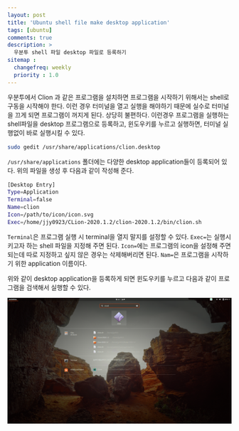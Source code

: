 ```yaml
---
layout: post
title: 'Ubuntu shell file make desktop application'
tags: [ubuntu]
comments: true
description: >
  우분투 shell 파일 desktop 파일로 등록하기
sitemap :
  changefreq: weekly
  priority : 1.0
---
```

우분투에서 Clion 과 같은 프로그램을 설치하면 프로그램을 시작하기 위해서는 shell로 구동을 시작해야 한다. 이런 경우 터미널을 열고 실행을 해야하기 때문에 실수로 터미널을 끄게 되면 프로그램이 꺼지게 된다. 상당히 불편하다. 이런경우 프로그램을 실행하는 shell파일을 desktop 프로그램으로 등록하고, 윈도우키를 누르고 실행하면, 터미널 실행없이 바로 실행시킬 수 있다.  

```bash
sudo gedit /usr/share/applications/clion.desktop
```

`/usr/share/applications` 폴더에는 다양한 desktop application들이 등록되어 있다. 위의 파일을 생성 후 다음과 같이 작성해 준다. 

```bash
[Desktop Entry]
Type=Application
Terminal=false
Name=clion
Icon=/path/to/icon/icon.svg
Exec=/home/jjy0923/CLion-2020.1.2/clion-2020.1.2/bin/clion.sh
```

`Terminal`은 프로그램 실행 시 terminal을 열지 말지를 설정할 수 있다. `Exec=`는 실행시키고자 하는 shell 파일을 지정해 주면 된다. `Icon=`에는 프로그램의 icon을 설정해 주면 되는데 따로 지정하고 싶지 않은 경우는 삭제해버리면 된다. `Nam=`은 프로그램을 시작하기 위한 application 이름이다. 

위와 같이 desktop application을 등록하게 되면 윈도우키를 누르고 다음과 같이 프로그램을 검색해서 실행할 수 있다. 

![/images/post/ubuntu/2020-06-23-Ubuntu-shell-file-make-desktop-application/Screenshot_from_2020-06-23_11-39-53.png](/images/post/ubuntu/2020-06-23-Ubuntu-shell-file-make-desktop-application/Screenshot_from_2020-06-23_11-39-53.png)